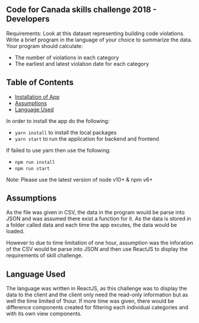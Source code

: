## Code for Canada skills challenge 2018 - Developers

Requirements: Look at this dataset representing building code violations. Write a brief program in the language of your choice to summarize the data. Your program should calculate:
-	The number of violations in each category
-	The earliest and latest violation date for each category

## Table of Contents
- [Installation of App](#installation-of-app)
- [Assumptions](#assumptions)
- [Language Used](#language-used)

In order to install the app do the following:

* `yarn install` to install the local packages
* `yarn start` to run the application for backend and frontend

If failed to use yarn then use the following:

* `npm run install`
* `npm run start`

Note: Please use the latest version of node v10+ & npm v6+ 

## Assumptions
As the file was given in CSV, the data in the program would be parse into JSON and was assumed there exist a function for it. As the data is stored in a
folder called data and each time the app excutes, the data would be loaded.

However to due to time limitation of one hour, assumption was the inforation of the CSV would be parse into JSON and then use ReactJS to display the
requirements of skill challenge.

## Language Used
The language was written in ReactJS, as this challenge was to display the data to the client and the client only need the read-only information but as well the time limited of 1hour. If more time was given, there would be difference components created for filtering each individual categories and with its own view components.
